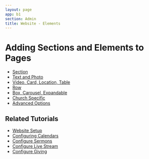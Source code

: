 ```yaml
---
layout: page
app: b1
section: Admin
title: Website - Elements
---
```


# Adding Sections and Elements to Pages


<div id="videoContainer">
  <ul id="playlist">
      <li class="active"><a href="/videos/b1/website/sections/output.mp4">Section</a></li>
      <li><a href="/videos/b1/website/text-photo/output.mp4">Text and Photo</a></li>
      <li><a href="/videos/b1/website/video-card-location/output.mp4">Video, Card, Location, Table</a></li>
      <li><a href="/videos/b1/website/rows/output.mp4">Row</a></li>
      <li><a href="/videos/b1/website/containers/output.mp4">Box, Carousel, Expandable</a></li>
      <li><a href="/videos/b1/website/church/output.mp4">Church Specific</a></li>
      <li><a href="/videos/b1/website/advanced/output.mp4">Advanced Options</a></li>
  </ul>
</div>

## Related Tutorials
- <a href="/b1/admin/website-setup.html">Website Setup</a>
- <a href="/b1/calendars/">Configuring Calendars</a>
- <a href="/b1/admin/sermons.html">Configure Sermons</a>
- <a href="/b1/admin/stream-setup.html">Configure Live Stream</a>
- <a href="/chums/giving.html">Configure Giving</a>